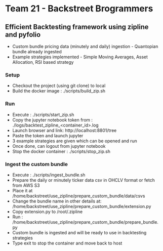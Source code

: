 # Team 21 - Backstreet Brogrammers

## Efficient Backtesting framework using zipline and pyfolio

* Custom bundle pricing data (minutely and daily) ingestion - Quantopian bundle already ingested
* Example strategies implemented - Simple Moving Averages, Asset Allocation, RSI based strategy

### Setup
* Checkout the project (using git clone) to local
* Build the docker image : ./scripts/build_zip.sh

### Run
* Execute : ./scripts/start_zip.sh
* Copy the jupyter notebook token from : ./logs/backtest_zipline_<container_id>.log
* Launch browser and link: http://localhost:8801/tree
* Paste the token and launch jupyter
* 3 example strategies are given which can be opened and run
* Once done, can logout from jupyter notebook
* Stop the docker container : ./scripts/stop_zip.sh

### Ingest the custom bundle
* Execute : ./scripts/ingest_bundle.sh
* Prepare the daily or minutely ticker data csv in OHCLV format or fetch from AWS S3
* Place it at /home/backstreet/use_zipline/prepare_custom_bundle/data/csvs
* Change the bundle name in other details at: /home/backstreet/use_zipline/prepare_custom_bundle/extension.py
* Copy extension.py to /root/.zipline
* Run : /home/backstreet/use_zipline/prepare_custom_bundle/prepare_bundle.py
* Custom bundle is ingested and will be ready to use in backtesting strategies
* Type exit to stop the container and move back to host
